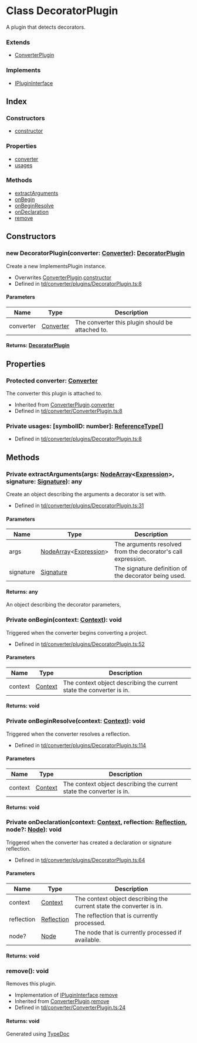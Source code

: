 # Class DecoratorPlugin
A plugin that detects decorators.

### Extends
* [ConverterPlugin](td.converter.converterplugin.md)

### Implements
* [IPluginInterface](../interfaces/td.iplugininterface.md)

## Index

### Constructors
* [constructor](td.converter.decoratorplugin.md#constructor)

### Properties
* [converter](td.converter.decoratorplugin.md#converter)
* [usages](td.converter.decoratorplugin.md#usages)

### Methods
* [extractArguments](td.converter.decoratorplugin.md#extractarguments)
* [onBegin](td.converter.decoratorplugin.md#onbegin)
* [onBeginResolve](td.converter.decoratorplugin.md#onbeginresolve)
* [onDeclaration](td.converter.decoratorplugin.md#ondeclaration)
* [remove](td.converter.decoratorplugin.md#remove)

## Constructors

### new DecoratorPlugin(converter: [Converter](td.converter.converter.md)): [DecoratorPlugin](td.converter.decoratorplugin.md)
Create a new ImplementsPlugin instance.  
* Overwrites [ConverterPlugin](td.converter.converterplugin.md).[constructor](td.converter.converterplugin.md#constructor)
* Defined in [td/converter/plugins/DecoratorPlugin.ts:8](https://github.com/kimamula/typedoc/blob/HEAD/src/td/converter/plugins/DecoratorPlugin.ts#L8)


#### Parameters

| Name | Type | Description |
| ---- | ---- | ---- |
| converter | [Converter](td.converter.converter.md)| The converter this plugin should be attached to. |

#### Returns: [DecoratorPlugin](td.converter.decoratorplugin.md)

## Properties

### Protected converter: [Converter](td.converter.converter.md)
The converter this plugin is attached to.
* Inherited from [ConverterPlugin](td.converter.converterplugin.md).[converter](td.converter.converterplugin.md#converter)
* Defined in [td/converter/ConverterPlugin.ts:8](https://github.com/kimamula/typedoc/blob/HEAD/src/td/converter/ConverterPlugin.ts#L8)


### Private usages: [symbolID: number]: [ReferenceType](td.models.referencetype.md)[]

* Defined in [td/converter/plugins/DecoratorPlugin.ts:8](https://github.com/kimamula/typedoc/blob/HEAD/src/td/converter/plugins/DecoratorPlugin.ts#L8)


## Methods

### Private extractArguments(args: [NodeArray](../interfaces/ts.nodearray.md)<[Expression](../interfaces/ts.expression.md)>, signature: [Signature](../interfaces/ts.signature.md)): any
Create an object describing the arguments a decorator is set with.  
* Defined in [td/converter/plugins/DecoratorPlugin.ts:31](https://github.com/kimamula/typedoc/blob/HEAD/src/td/converter/plugins/DecoratorPlugin.ts#L31)


#### Parameters

| Name | Type | Description |
| ---- | ---- | ---- |
| args | [NodeArray](../interfaces/ts.nodearray.md)<[Expression](../interfaces/ts.expression.md)>| The arguments resolved from the decorator's call expression. |
| signature | [Signature](../interfaces/ts.signature.md)| The signature definition of the decorator being used. |

#### Returns: any
An object describing the decorator parameters,


### Private onBegin(context: [Context](td.converter.context.md)): void
Triggered when the converter begins converting a project.  
* Defined in [td/converter/plugins/DecoratorPlugin.ts:52](https://github.com/kimamula/typedoc/blob/HEAD/src/td/converter/plugins/DecoratorPlugin.ts#L52)


#### Parameters

| Name | Type | Description |
| ---- | ---- | ---- |
| context | [Context](td.converter.context.md)| The context object describing the current state the converter is in. |

#### Returns: void

### Private onBeginResolve(context: [Context](td.converter.context.md)): void
Triggered when the converter resolves a reflection.  
* Defined in [td/converter/plugins/DecoratorPlugin.ts:114](https://github.com/kimamula/typedoc/blob/HEAD/src/td/converter/plugins/DecoratorPlugin.ts#L114)


#### Parameters

| Name | Type | Description |
| ---- | ---- | ---- |
| context | [Context](td.converter.context.md)| The context object describing the current state the converter is in. |

#### Returns: void

### Private onDeclaration(context: [Context](td.converter.context.md), reflection: [Reflection](td.models.reflection.md), node?: [Node](../interfaces/ts.node.md)): void
Triggered when the converter has created a declaration or signature reflection.  
* Defined in [td/converter/plugins/DecoratorPlugin.ts:64](https://github.com/kimamula/typedoc/blob/HEAD/src/td/converter/plugins/DecoratorPlugin.ts#L64)


#### Parameters

| Name | Type | Description |
| ---- | ---- | ---- |
| context | [Context](td.converter.context.md)| The context object describing the current state the converter is in. |
| reflection | [Reflection](td.models.reflection.md)| The reflection that is currently processed. |
| node? | [Node](../interfaces/ts.node.md)| The node that is currently processed if available. |

#### Returns: void

### remove(): void
Removes this plugin.  
* Implementation of [IPluginInterface](../interfaces/td.iplugininterface.md).[remove](../interfaces/td.iplugininterface.md#remove)
* Inherited from [ConverterPlugin](td.converter.converterplugin.md).[remove](td.converter.converterplugin.md#remove)
* Defined in [td/converter/ConverterPlugin.ts:24](https://github.com/kimamula/typedoc/blob/HEAD/src/td/converter/ConverterPlugin.ts#L24)

#### Returns: void


Generated using [TypeDoc](http://typedoc.io)

